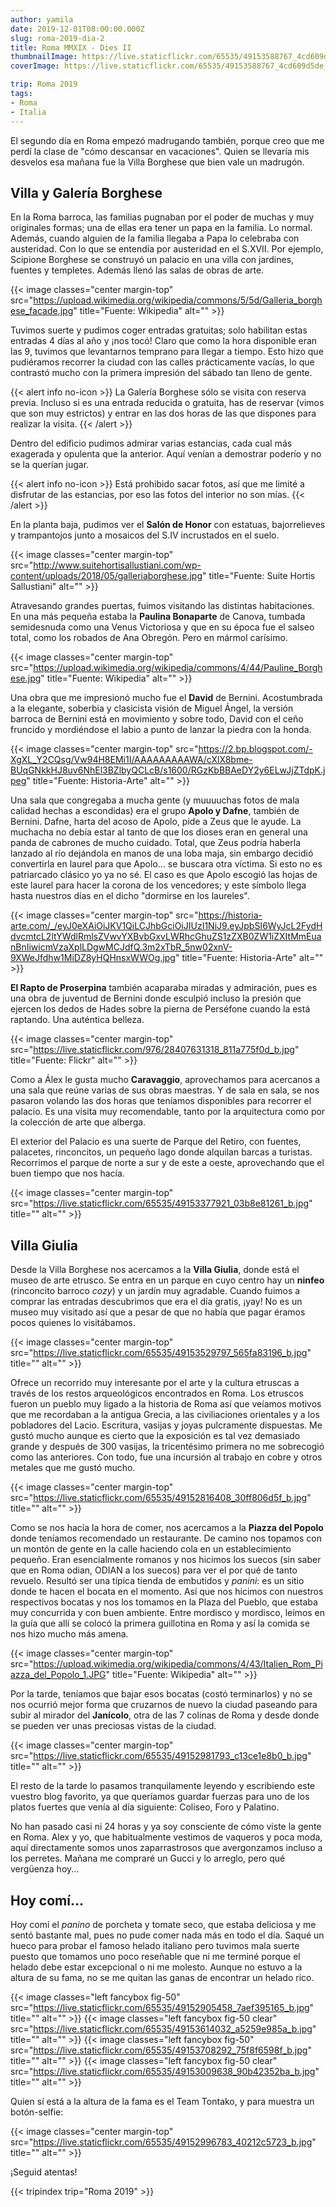 ```yaml
---
author: yamila
date: 2019-12-01T08:00:00.000Z
slug: roma-2019-dia-2
title: Roma MMXIX - Dies II
thumbnailImage: https://live.staticflickr.com/65535/49153588767_4cd609d5de_z.jpg
coverImage: https://live.staticflickr.com/65535/49153588767_4cd609d5de_z.jpg

trip: Roma 2019
tags:
- Roma
- Italia
---
```


El segundo día en Roma empezó madrugando también, porque creo que me perdí la clase de "cómo descansar en vacaciones". Quien se llevaría mis desvelos esa mañana fue la Villa Borghese que bien vale un madrugón.

<!--more-->

## Villa y Galería Borghese

En la Roma barroca, las familias pugnaban por el poder de muchas y muy originales formas; una de ellas era tener un papa en la familia. Lo normal. Además, cuando alguien de la familia llegaba a Papa lo celebraba con austeridad. Con lo que se entendía por austeridad en el S.XVII. Por ejemplo, Scipione Borghese se construyó un palacio en una villa con jardines, fuentes y templetes. Además llenó las salas de obras de arte.

{{< image classes="center margin-top" src="https://upload.wikimedia.org/wikipedia/commons/5/5d/Galleria_borghese_facade.jpg" title="Fuente: Wikipedia" alt="" >}}

Tuvimos suerte y pudimos coger entradas gratuitas; solo habilitan estas entradas 4 días al año y ¡nos tocó! Claro que como la hora disponible eran las 9, tuvimos que levantarnos temprano para llegar a tiempo. Esto hizo que pudiéramos recorrer la ciudad con las calles prácticamente vacías, lo que contrastó mucho con la primera impresión del sábado tan lleno de gente.

{{< alert info no-icon >}}
La Galería Borghese sólo se visita con reserva previa. Incluso si es una entrada reducida o gratuita, has de reservar (vimos que son muy estrictos) y entrar en las dos horas de las que dispones para realizar la visita.
{{< /alert >}}

Dentro del edificio pudimos admirar varias estancias, cada cual más exagerada y opulenta que la anterior. Aquí venían a demostrar poderío y no se la querían jugar.

{{< alert info no-icon >}}
Está prohibido sacar fotos, así que me limité a disfrutar de las estancias, por eso las fotos del interior no son mías.
{{< /alert >}}

En la planta baja, pudimos ver el **Salón de Honor** con estatuas, bajorrelieves y trampantojos junto a mosaicos del S.IV incrustados en el suelo.

{{< image classes="center margin-top" src="http://www.suitehortisallustiani.com/wp-content/uploads/2018/05/galleriaborghese.jpg" title="Fuente: Suite Hortis Sallustiani" alt="" >}}

Atravesando grandes puertas, fuimos visitando las distintas habitaciones. En una más pequeña estaba la **Paulina Bonaparte** de Canova, tumbada semidesnuda como una Venus Victoriosa y que en su época fue el salseo total, como los robados de Ana Obregón. Pero en mármol carísimo.

{{< image classes="center margin-top" src="https://upload.wikimedia.org/wikipedia/commons/4/44/Pauline_Borghese.jpg" title="Fuente: Wikipedia" alt="" >}}

Una obra que me impresionó mucho fue el **David** de Bernini. Acostumbrada a la elegante, soberbia y clasicista visión de Miguel Ángel, la versión barroca de Bernini está en movimiento y sobre todo, David con el ceño fruncido y mordiéndose el labio a punto de lanzar la piedra con la honda.

{{< image classes="center margin-top" src="https://2.bp.blogspot.com/-XgXL_Y2CQsg/Vw94H8EMi1I/AAAAAAAAAWA/cXlX8bme-BUqGNkkHJ8uv6NhEl3BZlbyQCLcB/s1600/RGzKbBBAeDY2y6ELwJjZTdpK.jpeg" title="Fuente: Historia-Arte" alt="" >}}

Una sala que congregaba a mucha gente (y muuuuchas fotos de mala calidad hechas a escondidas) era el grupo **Apolo y Dafne**, también de Bernini. Dafne, harta del acoso de Apolo, pide a Zeus que le ayude. La muchacha no debía estar al tanto de que los dioses eran en general una panda de cabrones de mucho cuidado. Total, que Zeus podría haberla lanzado al río dejándola en manos de una loba maja, sin embargo decidió convertirla en laurel para que Apolo... se buscara otra víctima. Si esto no es patriarcado clásico yo ya no sé. El caso es que Apolo escogió las hojas de este laurel para hacer la corona de los vencedores; y este símbolo llega hasta nuestros días en el dicho "dormirse en los laureles".

{{< image classes="center margin-top" src="https://historia-arte.com/_/eyJ0eXAiOiJKV1QiLCJhbGciOiJIUzI1NiJ9.eyJpbSI6WyJcL2FydHdvcmtcL2ltYWdlRmlsZVwvYXBvbGxvLWRhcGhuZS1zZXB0ZW1iZXItMmEuanBnIiwicmVzaXplLDgwMCJdfQ.3m2xTbR_5nw02xnV-9XWeJfdhw1MiDZ8yHQHnsxWWOg.jpg" title="Fuente: Historia-Arte" alt="" >}}

**El Rapto de Proserpina** también acaparaba miradas y admiración, pues es una obra de juventud de Bernini donde esculpió incluso la presión que ejercen los dedos de Hades sobre la pierna de Perséfone cuando la está raptando. Una auténtica belleza.

{{< image classes="center margin-top" src="https://live.staticflickr.com/976/28407631318_811a775f0d_b.jpg" title="Fuente: Flickr" alt="" >}}

Como a Álex le gusta mucho **Caravaggio**, aprovechamos para acercanos a una sala que reúne varias de sus obras maestras. Y de sala en sala, se nos pasaron volando las dos horas que teníamos disponibles para recorrer el palacio. Es una visita muy recomendable, tanto por la arquitectura como por la colección de arte que alberga.

El exterior del Palacio es una suerte de Parque del Retiro, con fuentes, palacetes, rinconcitos, un pequeño lago donde alquilan barcas a turistas. Recorrimos el parque de norte a sur y de este a oeste, aprovechando que el buen tiempo que nos hacía.

{{< image classes="center margin-top" src="https://live.staticflickr.com/65535/49153377921_03b8e81261_b.jpg" title="" alt="" >}}

## Villa Giulia

Desde la Villa Borghese nos acercamos a la **Villa Giulia**, donde está el museo de arte etrusco. Se entra en un parque en cuyo centro hay un **ninfeo** (rinconcito barroco <em>cozy</em>) y un jardín muy agradable. Cuando fuimos a comprar las entradas descubrimos que era el día gratis, ¡yay! No es un museo muy visitado así que a pesar de que no había que pagar éramos pocos quienes lo visitábamos.

{{< image classes="center margin-top" src="https://live.staticflickr.com/65535/49153529797_565fa83196_b.jpg" title="" alt="" >}}

Ofrece un recorrido muy interesante por el arte y la cultura etruscas a través de los restos arqueológicos encontrados en Roma. Los etruscos fueron un pueblo muy ligado a la historia de Roma así que veíamos motivos que me recordaban a la antigua Grecia, a las civiliaciones orientales y a los pobladores del Lacio. Escritura, vasijas y joyas pulcramente dispuestas. Me gustó mucho aunque es cierto que la exposición es tal vez demasiado grande y después de 300 vasijas, la tricentésimo primera no me sobrecogió como las anteriores. Con todo, fue una incursión al trabajo en cobre y otros metales que me gustó mucho.

{{< image classes="center margin-top" src="https://live.staticflickr.com/65535/49152816408_30ff806d5f_b.jpg" title="" alt="" >}}

Como se nos hacía la hora de comer, nos acercamos a la **Piazza del Popolo** donde teníamos recomendado un restaurante. De camino nos topamos con un montón de gente en la calle haciendo cola en un establecimiento pequeño. Eran esencialmente romanos y nos hicimos los suecos (sin saber que en Roma odian, ODIAN a los suecos) para ver el por qué de tanto revuelo. Resultó ser una típica tienda de embutidos y <em>panini</em>: es un sitio donde te hacen el bocata en el momento. Así que nos hicimos con nuestros respectivos bocatas y nos los tomamos en la Plaza del Pueblo, que estaba muy concurrida y con buen ambiente. Entre mordisco y mordisco, leímos en la guía que allí se colocó la primera guillotina en Roma y así la comida se nos hizo mucho más amena.

{{< image classes="center margin-top" src="https://upload.wikimedia.org/wikipedia/commons/4/43/Italien_Rom_Piazza_del_Popolo_1.JPG" title="Fuente: Wikipedia" alt="" >}}

Por la tarde, teníamos que bajar esos bocatas (costó terminarlos) y no se nos ocurrió mejor forma que cruzarnos de nuevo la ciudad paseando para subir al mirador del **Janícolo**, otra de las 7 colinas de Roma y desde donde se pueden ver unas preciosas vistas de la ciudad.

{{< image classes="center margin-top" src="https://live.staticflickr.com/65535/49152981793_c13ce1e8b0_b.jpg" title="" alt="" >}}

El resto de la tarde lo pasamos tranquilamente leyendo y escribiendo este vuestro blog favorito, ya que queríamos guardar fuerzas para uno de los platos fuertes que venía al día siguiente: Coliseo, Foro y Palatino.

No han pasado casi ni 24 horas y ya soy consciente de cómo viste la gente en Roma. Alex y yo, que habitualmente vestimos de vaqueros y poca moda, aquí directamente somos unos zaparrastrosos que avergonzamos incluso a los perretes. Mañana me compraré un Gucci y lo arreglo, pero qué vergüenza hoy...

## Hoy comí...

Hoy comí el <em>panino</em> de porcheta y tomate seco, que estaba deliciosa y me sentó bastante mal, pues no pude comer nada más en todo el día. Saqué un hueco para probar el famoso helado italiano pero tuvimos mala suerte puesto que tomamos uno poco reseñable que ni me terminé porque el helado debe estar excepcional o ni me molesto. Aunque no estuvo a la altura de su fama, no se me quitan las ganas de encontrar un helado rico.

{{< image classes="left fancybox fig-50" src="https://live.staticflickr.com/65535/49152905458_7aef395165_b.jpg" title="" alt="" >}}
{{< image classes="left fancybox fig-50 clear" src="https://live.staticflickr.com/65535/49153614032_a5259e985a_b.jpg" title="" alt="" >}}
{{< image classes="left fancybox fig-50" src="https://live.staticflickr.com/65535/49153708292_75f8f6598f_b.jpg" title="" alt="" >}}
{{< image classes="left fancybox fig-50 clear" src="https://live.staticflickr.com/65535/49153009638_90b42352ba_b.jpg" title="" alt="" >}}

Quien sí está a la altura de la fama es el Team Tontako, y para muestra un botón-selfie:

{{< image classes="center margin-top" src="https://live.staticflickr.com/65535/49152996783_40212c5723_b.jpg" title="" alt="" >}}

¡Seguid atentas!

{{< tripindex trip="Roma 2019" >}}
